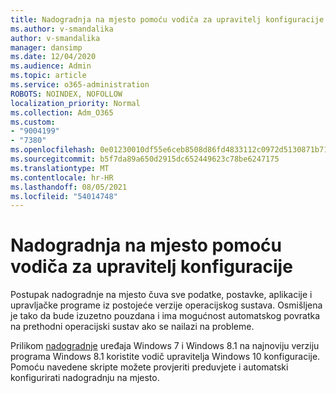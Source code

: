 ```yaml
---
title: Nadogradnja na mjesto pomoću vodiča za upravitelj konfiguracije
ms.author: v-smandalika
author: v-smandalika
manager: dansimp
ms.date: 12/04/2020
ms.audience: Admin
ms.topic: article
ms.service: o365-administration
ROBOTS: NOINDEX, NOFOLLOW
localization_priority: Normal
ms.collection: Adm_O365
ms.custom:
- "9004199"
- "7380"
ms.openlocfilehash: 0e01230010df55e6ceb8508d86fd4833112c0972d5130871b717545d2b427170
ms.sourcegitcommit: b5f7da89a650d2915dc652449623c78be6247175
ms.translationtype: MT
ms.contentlocale: hr-HR
ms.lasthandoff: 08/05/2021
ms.locfileid: "54014748"
---
```

# <a name="in-place-upgrade-with-configuration-manager-guide"></a>Nadogradnja na mjesto pomoću vodiča za upravitelj konfiguracije

Postupak nadogradnje na mjesto čuva sve podatke, postavke, aplikacije i upravljačke programe iz postojeće verzije operacijskog sustava. Osmišljena je tako da bude izuzetno pouzdana i ima mogućnost automatskog povratka na prethodni operacijski sustav ako se nailazi na probleme.

Prilikom [nadogradnje](https://admin.microsoft.com/adminportal/home#/win10upgrade) uređaja Windows 7 i Windows 8.1 na najnoviju verziju programa Windows 8.1 koristite vodič upravitelja Windows 10 konfiguracije. Pomoću navedene skripte možete provjeriti preduvjete i automatski konfigurirati nadogradnju na mjesto.